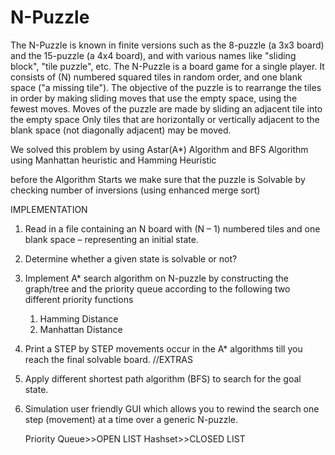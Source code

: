 # N-Puzzle
The N-Puzzle is known in finite versions such as the 8-puzzle (a 3x3 board) and the 15-puzzle (a 4x4 board),
and with various names like "sliding block", "tile puzzle", etc. The N-Puzzle is a board game for a single player.
It consists of (N) numbered squared tiles in random order, and one blank space ("a missing tile"). 
The objective of the puzzle is to rearrange the tiles in order by making sliding moves that use the empty space, using the fewest moves.
Moves of the puzzle are made by sliding an adjacent tile into the empty space
Only tiles that are horizontally or vertically adjacent to the blank space (not diagonally adjacent) may be moved. 

We solved this problem by using Astar(A*) Algorithm and BFS Algorithm
using Manhattan heuristic and Hamming Heuristic

before the Algorithm Starts we make sure that the puzzle is Solvable by checking number of inversions (using enhanced merge sort)

IMPLEMENTATION
1.	Read in a file containing an N board with (N – 1) numbered tiles and one blank space – representing an initial state. 
2.	Determine whether a given state is solvable or not? 
3.	Implement A* search algorithm on N-puzzle by constructing the graph/tree and the priority queue according to the following two different priority functions 
    1.	Hamming Distance
    2.	Manhattan Distance
4.	Print a STEP by STEP movements occur in the A* algorithms till you reach the final solvable board.
//EXTRAS
1.	Apply different shortest path algorithm (BFS) to search for the goal state. 
2.	Simulation user friendly GUI which allows you to rewind the search one step (movement) at a time over a generic N-puzzle.


	Priority Queue>>OPEN LIST
  Hashset>>CLOSED LIST
